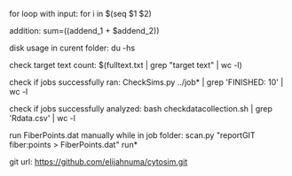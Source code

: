 for loop with input:
for i in $(seq $1 $2)

addition:
sum=$(($addend_1 + $addend_2))

disk usage in curent folder:
du -hs

check target text count:
$(fulltext.txt | grep "target text" | wc -l)

check if jobs successfully ran:
CheckSims.py ../job* | grep 'FINISHED:  10' | wc -l

check if jobs successfully analyzed:
bash checkdatacollection.sh | grep 'Rdata.csv' | wc -l

run FiberPoints.dat manually while in job folder:
scan.py "reportGIT fiber:points > FiberPoints.dat" run* 

git url:
https://github.com/elijahnuma/cytosim.git

